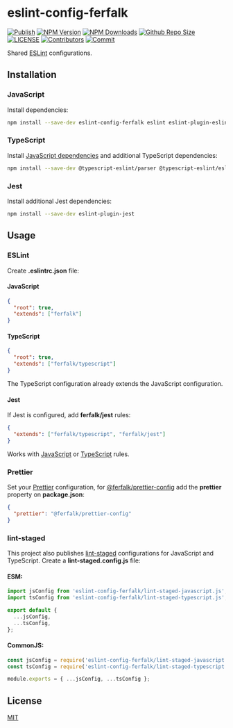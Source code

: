 # eslint-config-ferfalk

<!-- [![Publish](https://github.com/Ferfalk/eslint-config-ferfalk/actions/workflows/npm-publish.yml/badge.svg)](https://github.com/Ferfalk/eslint-config-ferfalk/actions/workflows/npm-publish.yml) -->

[![Publish](https://img.shields.io/github/actions/workflow/status/Ferfalk/eslint-config-ferfalk/npm-publish.yml?label=publish)](https://github.com/Ferfalk/eslint-config-ferfalk/actions/workflows/npm-publish.yml)
[![NPM Version](https://img.shields.io/npm/v/eslint-config-ferfalk.svg)](https://www.npmjs.com/package/eslint-config-ferfalk)
[![NPM Downloads](https://img.shields.io/npm/dt/eslint-config-ferfalk.svg)](https://www.npmjs.com/package/eslint-config-ferfalk)
[![Github Repo Size](https://img.shields.io/github/repo-size/Ferfalk/eslint-config-ferfalk.svg)](https://github.com/Ferfalk/eslint-config-ferfalk)
[![LICENSE](https://img.shields.io/npm/l/eslint-config-ferfalk.svg)](https://github.com/Ferfalk/eslint-config-ferfalk/blob/main/LICENSE)
[![Contributors](https://img.shields.io/github/contributors/Ferfalk/eslint-config-ferfalk.svg)](https://github.com/Ferfalk/eslint-config-ferfalk/graphs/contributors)
[![Commit](https://img.shields.io/github/last-commit/Ferfalk/eslint-config-ferfalk.svg)](https://github.com/Ferfalk/eslint-config-ferfalk/commits/main)

Shared [ESLint](https://eslint.org/docs/latest/) configurations.

## Installation

### JavaScript

Install dependencies:

```bash
npm install --save-dev eslint-config-ferfalk eslint eslint-plugin-eslint-comments eslint-plugin-n eslint-plugin-prettier eslint-plugin-promise eslint-plugin-sonarjs prettier prettier-eslint eslint-config-prettier @ferfalk/prettier-config
```

### TypeScript

Install [JavaScript dependencies](#javascript) and additional TypeScript dependencies:

```bash
npm install --save-dev @typescript-eslint/parser @typescript-eslint/eslint-plugin eslint-plugin-rxjs
```

### Jest

Install additional Jest dependencies:

```bash
npm install --save-dev eslint-plugin-jest
```

## Usage

### ESLint

Create **.eslintrc.json** file:

#### JavaScript

```json
{
  "root": true,
  "extends": ["ferfalk"]
}
```

#### TypeScript

```json
{
  "root": true,
  "extends": ["ferfalk/typescript"]
}
```

The TypeScript configuration already extends the JavaScript configuration.

#### Jest

If Jest is configured, add **ferfalk/jest** rules:

```json
{
  "extends": ["ferfalk/typescript", "ferfalk/jest"]
}
```

Works with [JavaScript](#javascript-1) or [TypeScript](#typescript-1) rules.

### Prettier

Set your [Prettier](https://github.com/prettier/prettier) configuration, for [@ferfalk/prettier-config](https://github.com/Ferfalk/prettier-config) add the **prettier** property on **package.json**:

```json
{
  "prettier": "@ferfalk/prettier-config"
}
```

### lint-staged

This project also publishes [lint-staged](https://github.com/lint-staged/lint-staged) configurations for JavaScript and TypeScript.
Create a **lint-staged.config.js** file:

#### ESM:

```js
import jsConfig from 'eslint-config-ferfalk/lint-staged-javascript.js';
import tsConfig from 'eslint-config-ferfalk/lint-staged-typescript.js';

export default {
  ...jsConfig,
  ...tsConfig,
};
```

#### CommonJS:

```js
const jsConfig = require('eslint-config-ferfalk/lint-staged-javascript.js');
const tsConfig = require('eslint-config-ferfalk/lint-staged-typescript.js');

module.exports = { ...jsConfig, ...tsConfig };
```

## License

[MIT](https://github.com/Ferfalk/prettier-config/blob/main/LICENSE)
